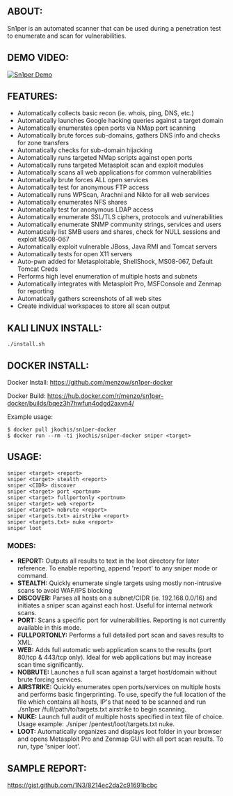 ## ABOUT:
Sn1per is an automated scanner that can be used during a penetration test to enumerate and scan for vulnerabilities. 

## DEMO VIDEO:
[![Sn1per Demo](https://img.youtube.com/vi/nA_V_u3QZA4/0.jpg)](https://www.youtube.com/watch?v=nA_V_u3QZA4)

## FEATURES:
* Automatically collects basic recon (ie. whois, ping, DNS, etc.)
* Automatically launches Google hacking queries against a target domain
* Automatically enumerates open ports via NMap port scanning
* Automatically brute forces sub-domains, gathers DNS info and checks for zone transfers
* Automatically checks for sub-domain hijacking
* Automatically runs targeted NMap scripts against open ports
* Automatically runs targeted Metasploit scan and exploit modules
* Automatically scans all web applications for common vulnerabilities
* Automatically brute forces ALL open services
* Automatically test for anonymous FTP access
* Automatically runs WPScan, Arachni and Nikto for all web services
* Automatically enumerates NFS shares
* Automatically test for anonymous LDAP access
* Automatically enumerate SSL/TLS ciphers, protocols and vulnerabilities
* Automatically enumerate SNMP community strings, services and users
* Automatically list SMB users and shares, check for NULL sessions and exploit MS08-067
* Automatically exploit vulnerable JBoss, Java RMI and Tomcat servers
* Automatically tests for open X11 servers
* Auto-pwn added for Metasploitable, ShellShock, MS08-067, Default Tomcat Creds
* Performs high level enumeration of multiple hosts and subnets
* Automatically integrates with Metasploit Pro, MSFConsole and Zenmap for reporting
* Automatically gathers screenshots of all web sites
* Create individual workspaces to store all scan output

## KALI LINUX INSTALL:
```
./install.sh
```

## DOCKER INSTALL:

Docker Install:
https://github.com/menzow/sn1per-docker

Docker Build:
https://hub.docker.com/r/menzo/sn1per-docker/builds/bqez3h7hwfun4odgd2axvn4/

Example usage:
```
$ docker pull jkochis/sn1per-docker
$ docker run --rm -ti jkochis/sn1per-docker sniper <target>
```

## USAGE:
```
sniper <target> <report>
sniper <target> stealth <report>
sniper <CIDR> discover
sniper <target> port <portnum> 
sniper <target> fullportonly <portnum>
sniper <target> web <report>
sniper <target> nobrute <report>
sniper <targets.txt> airstrike <report>
sniper <targets.txt> nuke <report>
sniper loot
```

### MODES:
* **REPORT:** Outputs all results to text in the loot directory for later reference. To enable reporting, append 'report' to any sniper mode or command.
* **STEALTH:** Quickly enumerate single targets using mostly non-intrusive scans to avoid WAF/IPS blocking
* **DISCOVER:** Parses all hosts on a subnet/CIDR (ie. 192.168.0.0/16) and initiates a sniper scan against each host. Useful for internal network scans.
* **PORT:** Scans a specific port for vulnerabilities. Reporting is not currently available in this mode.
* **FULLPORTONLY:** Performs a full detailed port scan and saves results to XML.
* **WEB:** Adds full automatic web application scans to the results (port 80/tcp & 443/tcp only). Ideal for web applications but may increase scan time significantly.   
* **NOBRUTE:** Launches a full scan against a target host/domain without brute forcing services.
* **AIRSTRIKE:** Quickly enumerates open ports/services on multiple hosts and performs basic fingerprinting. To use, specify the full location of the file which contains all hosts, IP's that need to be scanned and run ./sn1per /full/path/to/targets.txt airstrike to begin scanning.
* **NUKE:** Launch full audit of multiple hosts specified in text file of choice. Usage example: ./sniper /pentest/loot/targets.txt nuke. 
* **LOOT:** Automatically organizes and displays loot folder in your browser and opens Metasploit Pro and Zenmap GUI with all port scan results. To run, type 'sniper loot'.

## SAMPLE REPORT:
https://gist.github.com/1N3/8214ec2da2c91691bcbc

